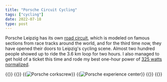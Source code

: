 ```yaml
---
title: "Porsche Circuit Cycling"
tags: ["cycling"]
date: 2022-07-18
type: post
---
```

Porsche Leipzig has its own [road circuit](https://www.porsche-leipzig.com/en/tracks/porsche-on-road-circuit), which is modeled on famous sections from race tracks around the world, and for the third time now, they have opened their doors to Leipzig's cycling scene.  Almost two hundred people showed up to ride the 3.6 km loop for two hours. I also managed to get hold of a ticket this time and rode my best one-hour power of [325 watts normalized](https://www.strava.com/activities/7420760607).

{{<escape>}}
  {{<wrap>}}
    {{<image src="img/corkscrew.jpg" alt="Porsche corkscrew">}}
    {{<image src="img/pecle.jpg" alt="Porsche experience center">}}
  {{</wrap>}}
{{</escape>}}
